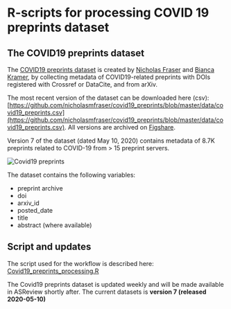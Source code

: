 # R-scripts for processing COVID 19 preprints dataset

## The COVID19 preprints dataset

The [COVID19 preprints dataset](https://github.com/nicholasmfraser/covid19_preprints) is created by [Nicholas Fraser](https://github.com/nicholasmfraser) and [Bianca Kramer](https://github.com/bmkramer), by collecting metadata of COVID19-related preprints with DOIs registered with Crossref or DataCite, and from arXiv.

The most recent version of the dataset can be downloaded here (csv):
[https://github.com/nicholasmfraser/covid19_preprints/blob/master/data/covid19_preprints.csv](https://github.com/nicholasmfraser/covid19_preprints/blob/master/data/covid19_preprints.csv).
All versions are archived on [Figshare](https://doi.org/10.6084/m9.figshare.12033672).

Version 7 of the dataset (dated May 10, 2020) contains metadata of 8.7K preprints related to COVID-19 from > 15 preprint servers.

![Covid19 preprints](https://raw.githubusercontent.com/nicholasmfraser/covid19_preprints/master/outputs/figures/covid19_preprints_day_cumulative.png)

The dataset contains the following variables:

* preprint archive
* doi
* arxiv_id
* posted_date
* title
* abstract (where available)

## Script and updates

The script used for the workflow is described here:
[Covid19_preprints_processing.R](Covid19_preprints_processing.R)

The Covid19 preprints dataset is updated weekly and will be made available in ASReview shortly after.
The current datasets is **version 7 (released 2020-05-10)**
